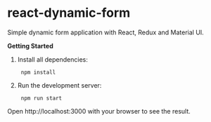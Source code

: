 # react-dynamic-form

Simple dynamic form application with React, Redux and Material UI.

**Getting Started**

1. Install all dependencies:

        npm install


2. Run the development server:

        npm run start

Open http://localhost:3000 with your browser to see the result.
